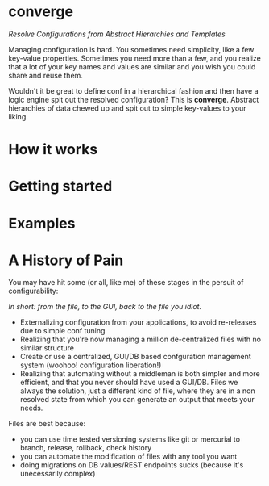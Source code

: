 # converge
*Resolve Configurations from Abstract Hierarchies and Templates*

Managing configuration is hard. You sometimes need simplicity, like a few key-value properties. Sometimes you need more than a few, and you realize that a lot of your key names and values are similar and you wish you could share and reuse them. 

Wouldn't it be great to define conf in a hierarchical fashion and then have a logic engine spit out the resolved configuration? This is **converge**. Abstract hierarchies of data chewed up and spit out to simple key-values to your liking.

# How it works

# Getting started

# Examples

# A History of Pain
You may have hit some (or all, like me) of these stages in the persuit of configurability:

*In short: from the file, to the GUI, back to the file you idiot.*
* Externalizing configuration from your applications, to avoid re-releases due to simple conf tuning
* Realizing that you're now managing a million de-centralized files with no similar structure
* Create or use a centralized, GUI/DB based confguration management system (woohoo! configuration liberation!)
* Realizing that automating without a middleman is both simpler and more efficient, and that you never should have used a GUI/DB. Files we always the solution, just a different kind of file, where they are in a non resolved state from which you can generate an output that meets your needs.

Files are best because:
* you can use time tested versioning systems like git or mercurial to branch, release, rollback, check history
* you can automate the modification of files with any tool you want
* doing migrations on DB values/REST endpoints sucks (because it's unecessarily complex)

